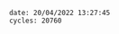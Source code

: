 

                date: 20/04/2022 13:27:45
                cycles: 20760

                         